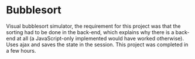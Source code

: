 # Bubblesort
Visual bubblesort simulator, the requirement for this project was that the sorting had to be done in the back-end, which explains why there is a back-end at all (a JavaScript-only implemented would have worked otherwise). Uses ajax and saves the state in the session. This project was completed in a few hours.

